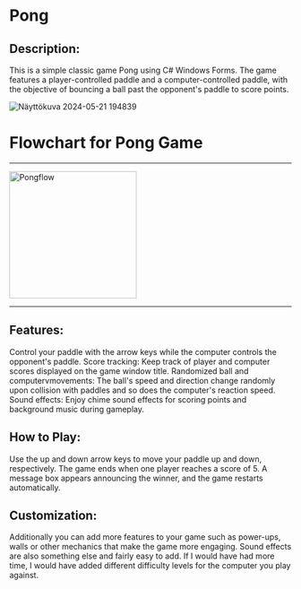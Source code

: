 # Pong
## Description:

This is a simple classic game Pong using C# Windows Forms. The game features a player-controlled paddle and a computer-controlled paddle, with the objective of bouncing a ball past the opponent's paddle to score points.

![Näyttökuva 2024-05-21 194839](https://github.com/jadentiger/Pong/assets/163397461/d93b6288-1962-496e-a313-8ab0f1082e12)

# Flowchart for Pong Game

---

<img width="227" alt="Pongflow" src="https://github.com/jadentiger/Pong/assets/163397461/e076fa04-3831-4b7c-b5b7-0e6fdcd78c03">

---

## Features:

Control your paddle with the arrow keys while the computer controls the opponent's paddle.
Score tracking: Keep track of player and computer scores displayed on the game window title.
Randomized ball and computervmovements: The ball's speed and direction change randomly upon collision with paddles and so does the computer's reaction speed.
Sound effects: Enjoy chime sound effects for scoring points and background music during gameplay.

## How to Play:

Use the up and down arrow keys to move your paddle up and down, respectively.
The game ends when one player reaches a score of 5.
A message box appears announcing the winner, and the game restarts automatically.

## Customization:

Additionally you can add more features to your game such as power-ups, walls or other mechanics that make the game more engaging. Sound effects are also something else and fairly easy to add. If I would have had more time, I would have added different difficulty levels for the computer you play against.
